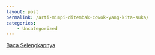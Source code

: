 ```yaml
---
layout: post
permalink: /arti-mimpi-ditembak-cowok-yang-kita-suka/
categories:
    - Uncategorized
---
```


[Baca Selengkapnya](/10)
